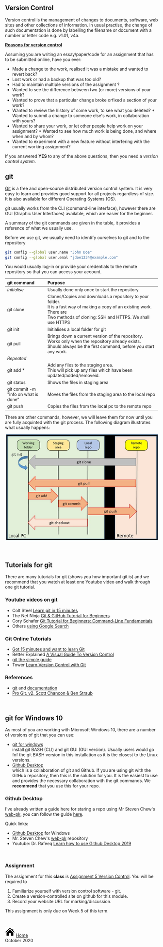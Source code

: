 
## Version Control

Version control is the management of changes to documents, software, web sites and other collections of information. In usual practise, the change of such documentation is done by labelling the filename or document with a number or letter code e.g. v1.01, v4a.

**[Reasons for version control](https://stackoverflow.com/questions/1408450/why-should-i-use-version-control)**

Assuming you are writing an essay/paper/code for an assignment that has to be submitted online, have you ever:

* Made a change to the work, realised it was a mistake and wanted to revert
back?
* Lost work or had a backup that was too old?
* Had to maintain multiple versions of the assignment ?
* Wanted to see the difference between two (or more) versions of your work?
* Wanted to prove that a particular change broke orfixed a section of your work?
* Wanted to review the history of some work, to see what you deleted? * Wanted to submit a change to someone else's work, in collaboration with yours?
* Wanted to share your work, or let other people help work on your assignment? * Wanted to see how much work is being done, and where when and by whom?
* Wanted to experiment with a new feature without interfering with the current working assignment?

If you answered **YES** to any of the above questions, then you need a *version control system*.

## git

[Git](https://git-scm.com/) is a free and open-source distributed version control system.  It is very easy to learn and provides good support for all projects regardless of size.  It is also available for different Operating Systems (OS).

git usually works from the CLI (command-line interface), however there are GUI (Graphic User Interfaces) available, which are easier for the beginner.

A summary of the git commands are given in the table, it provides a reference of what we usually use.

Before we use git, we usually need to identify ourselves to git and to the repository

```bash
git config --global user.name "John Doe"
git config --global user.emal "jdoe1234@example.com"
```

You would usually log-in or provide your credentials to the remote repository so that you can access your account.

|git command         | Purpose                                         |
|:-------------------|:-------------------------------------------------|
| *Initialise*         | Usually done only once to start the repository  |
| git clone <repo>   | Clones/Copies and downloads a repository to your folder.<br>It is a fast way of making a copy of an existing work.  There are <br>Two methods of cloning: SSH and HTTPS.  We shall use HTTPS |
| git init           | Initialises a local folder for git |
| git pull           | Brings down a current version of the repository.<br> Works only when the repository already exists.<br> Should always be the first command, before you start any work. |
| *Repeated*           |      |
| git add *          | Add any files to the staging area.<br>This will pick up any files which have been updated/added/removeid.|
| git status         | Shows the files in staging area|
| git commit -m <br>"info on what is done" | Moves the files from the staging area to the local repo |
| git push           | Copies the files from the local pc to the remote repo |

There are other commands, however, we will leave them for now until you are fully acquinted with the git process.  The following diagram illustrates what usually happens:

![Common git commands](images/05_1_git_commands.jpg)

&nbsp;

## Tutorials for git

There are many tutorials for git (shows you how important git is) and we recommend that you watch at least one Youtube video and walk through one git tutorial.

### Youtube videos on git

*  Colt Steel [Learn git in 15 minutes](https://www.youtube.com/watch?v=USjZcfj8yxE)
*  The Net Ninja [Git & GitHub Tutorial for Beginners](https://www.youtube.com/playlist?list=PL4cUxeGkcC9goXbgTDQ0n_4TBzOO0ocPR)
*  Cory Schafer [Git Tutorial for Beginners: Command-Line Fundamentals](https://www.youtube.com/watch?v=HVsySz-h9r4)
*  Others [using Google Search](https://www.youtube.com/results?search_query=git+tutorial+for+beginners)

### Git Online Tutorials

* [Got 15 minutes and want to learn Git](https://try.github.io/)
* Better Explained [A Visual Guide To Version Control](https://betterexplained.com/articles/a-visual-guide-to-version-control/)
* [git the simple guide](http://rogerdudler.github.io/git-guide/)
* Tower [Learn Version Control with Git](https://www.git-tower.com/learn/git/ebook/en/command-line/introduction#start)

### References

* [git](https://git-scm.com/) and [documentation](https://git-scm.com/doc)
* [Pro Git, v2, Scott Chancon & Ben Straub](https://git-scm.com/book/en/v2)

&nbsp;

## git for Windows 10

As most of you are working with Microsoft Windows 10, there are a number of versions of git that you can use:

* [git for windows](https://gitforwindows.org/)   
    install git BASH (CLI) and git GUI (GUI version).  Usually users would go fof the git BASH version in this installation as it is the closest to the Linux versions.
* [Github Desktop](https://desktop.github.com/)   
    which is a collaboration of git and Github.  If you are using git with the GitHub repository, then this is the solution for you.  It is the easiest to use and provides the necessary collaboration with the git commands.  We **recommend** that you use this for your repo.

### Github Desktop

I've already written a guide here for staring a repo using Mr Steven Chew's [web-pk](https://github.com/skeatz/web-pk), you can follow the guide [here](web-pk/web-pk.md).

Quick links:

*  [Github Desktop](https://desktop.github.com/) for Windows
*  Mr. Steven Chew's [web-pk](https://github.com/skeatz/web-pk) repository
*  Youtube: Dr. Rafeeq [Learn how to use Github Desktop 2019](https://youtu.be/FckOKBrdsBg)

&nbsp;

### Assignment

The assignment for this **class** is [Assignment 5 Version Control](assignments/as05_version_control.md).  You will be required to

1. Familiarize yourself with version control software - git.
2. Create a version-controlled site on github for this module.
3. Record your website URL for marking/discussion.

This assignment is only due on Week 5 of this term.

&nbsp;

[![Home](images/home.png "Home")](index.md) [Home](index.md)<br>
October 2020
